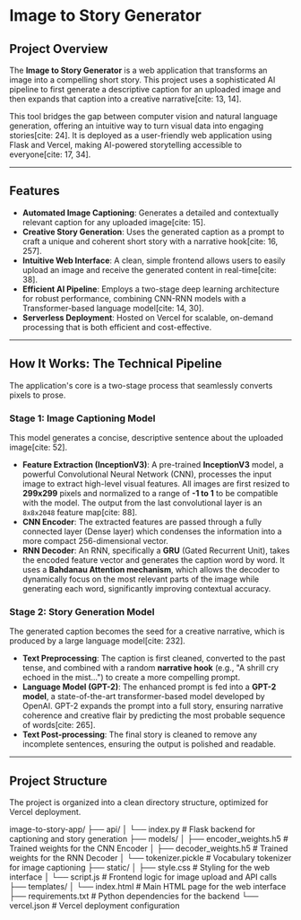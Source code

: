 # Image to Story Generator

## Project Overview

The **Image to Story Generator** is a web application that transforms an image into a compelling short story. This project uses a sophisticated AI pipeline to first generate a descriptive caption for an uploaded image and then expands that caption into a creative narrative[cite: 13, 14].

This tool bridges the gap between computer vision and natural language generation, offering an intuitive way to turn visual data into engaging stories[cite: 24]. It is deployed as a user-friendly web application using Flask and Vercel, making AI-powered storytelling accessible to everyone[cite: 17, 34].

***

##  Features

* **Automated Image Captioning**: Generates a detailed and contextually relevant caption for any uploaded image[cite: 15].
* **Creative Story Generation**: Uses the generated caption as a prompt to craft a unique and coherent short story with a narrative hook[cite: 16, 257].
* **Intuitive Web Interface**: A clean, simple frontend allows users to easily upload an image and receive the generated content in real-time[cite: 38].
* **Efficient AI Pipeline**: Employs a two-stage deep learning architecture for robust performance, combining CNN-RNN models with a Transformer-based language model[cite: 14, 30].
* **Serverless Deployment**: Hosted on Vercel for scalable, on-demand processing that is both efficient and cost-effective.

***

## How It Works: The Technical Pipeline

The application's core is a two-stage process that seamlessly converts pixels to prose.

### Stage 1: Image Captioning Model

This model generates a concise, descriptive sentence about the uploaded image[cite: 52].

* **Feature Extraction (InceptionV3)**: A pre-trained **InceptionV3** model, a powerful Convolutional Neural Network (CNN), processes the input image to extract high-level visual features. All images are first resized to **299x299** pixels and normalized to a range of **-1 to 1** to be compatible with the model. The output from the last convolutional layer is an `8x8x2048` feature map[cite: 88].
* **CNN Encoder**: The extracted features are passed through a fully connected layer (Dense layer) which condenses the information into a more compact 256-dimensional vector.
* **RNN Decoder**: An RNN, specifically a **GRU** (Gated Recurrent Unit), takes the encoded feature vector and generates the caption word by word. It uses a **Bahdanau Attention mechanism**, which allows the decoder to dynamically focus on the most relevant parts of the image while generating each word, significantly improving contextual accuracy.



### Stage 2: Story Generation Model

The generated caption becomes the seed for a creative narrative, which is produced by a large language model[cite: 232].

* **Text Preprocessing**: The caption is first cleaned, converted to the past tense, and combined with a random **narrative hook** (e.g., "A shrill cry echoed in the mist...") to create a more compelling prompt.
* **Language Model (GPT-2)**: The enhanced prompt is fed into a **GPT-2 model**, a state-of-the-art transformer-based model developed by OpenAI. GPT-2 expands the prompt into a full story, ensuring narrative coherence and creative flair by predicting the most probable sequence of words[cite: 265].
* **Text Post-processing**: The final story is cleaned to remove any incomplete sentences, ensuring the output is polished and readable.



***

## Project Structure

The project is organized into a clean directory structure, optimized for Vercel deployment.


image-to-story-app/
├── api/
│   └── index.py            # Flask backend for captioning and story generation
├── models/
│   ├── encoder_weights.h5  # Trained weights for the CNN Encoder
│   ├── decoder_weights.h5  # Trained weights for the RNN Decoder
│   └── tokenizer.pickle    # Vocabulary tokenizer for image captioning
├── static/
│   ├── style.css           # Styling for the web interface
│   └── script.js           # Frontend logic for image upload and API calls
├── templates/
│   └── index.html          # Main HTML page for the web interface
├── requirements.txt        # Python dependencies for the backend
└── vercel.json             # Vercel deployment configuration


